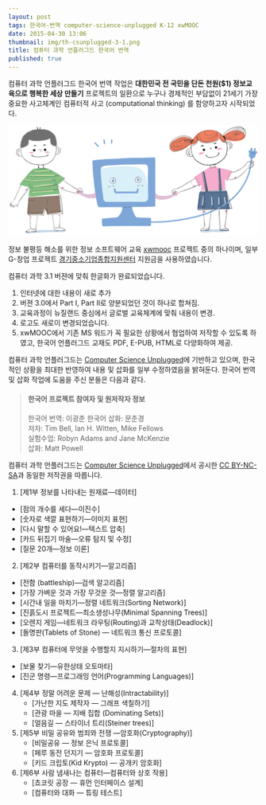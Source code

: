 ```yaml
---
layout: post
tags: 한국어-번역 computer-science-unplugged K-12 xwMOOC
date: 2015-04-30 13:06
thumbnail: img/th-csunplugged-3-1.png
title: 컴퓨터 과학 언플러그드 한국어 번역
published: true
---
```


컴퓨터 과학 언플러그드 한국어 번역 작업은 **대한민국 전 국민을 단돈 천원($1) 정보교육으로 행복한 세상 만들기** 프로젝트의 일환으로 누구나 경제적인 부담없이 21세기 가장 중요한 사고체계인 컴퓨터적 사고 (computational thinking) 를 함양하고자 시작되었다.

![컴퓨터 과학 언플러그드 3.1 버젼](/img/csunplugged.png)

정보 불평등 해소를 위한 정보 소프트웨어 교육 [xwmooc](http://www.xwmooc.net/) 프로젝트 중의 하나이며, 일부 G-창업 프로젝트 [경기중소기업종합지원센터](http://www.egbiz.or.kr/) 지원금을 사용하였습니다.

컴퓨터 과학 3.1 버젼에 맞춰 한글화가 완료되었습니다.

1. 인터넷에 대한 내용이 새로 추가
2. 버젼 3.0에서 Part I, Part II로 양분되었던 것이 하나로 합쳐짐.
3. 교육과정이 뉴질랜드 중심에서 글로벌 교육체계에 맞춰 내용이 변경.
4. 로고도 새로이 변경되었습니다.
5. xwMOOC에서 기존 MS 워드가 꼭 필요한 상황에서 협업하여 저작할 수 있도록 하였고, 한국어 언플러그드 교재도 PDF, E-PUB, HTML로 다양화하여 제공.

컴퓨터 과학 언플러그드는 [Computer Science Unplugged](http://csunplugged.org/)에 기반하고 있으며, 한국적인 상황을 최대한 반영하여 내용 및 삽화를 일부 수정하였음을 밝혀둔다. 한국어 번역 및 삽화 작업에 도움을 주신 분들은 다음과 같다.

> #### 한국어 프로젝트 참여자 및 원저작자 정보
> 
>한국어 번역: 이광춘
>한국어 삽화: 문춘경  
>저자: Tim Bell, Ian H. Witten, Mike Fellows  
>실험수업:  Robyn Adams and Jane McKenzie  
>삽화: Matt Powell

컴퓨터 과학 언플러그드는 [Computer Science Unplugged](http://csunplugged.org/)에서 공시한 [CC BY-NC-SA](http://creativecommons.org/licenses/by-nc-sa/2.0/kr/)과 동일한 저작권을 따릅니다.

1.  [제1부 정보를 나타내는 원재료&mdash;데이터]
   - [점의 개수를 세다&mdash;이진수]
   - [숫자로 색깔 표현하기&mdash;이미지 표현]
   - [다시 말할 수 있어요!&mdash;텍스트 압축]
   - [카드 뒤집기 마술&mdash;오류 탐지 및 수정]
   - [질문 20개&mdash;정보 이론]
2.  [제2부 컴퓨터를 동작시키기&mdash;알고리즘]
   - [전함 (battleship)&mdash;검색 알고리즘]
   - [가장 가벼운 것과 가장 무것운 것&mdash;정렬 알고리즘]
   - [시간내 일을 마치기&mdash;정렬 네트워크(Sorting Network)]
   - [진흙도시 프로젝트&mdash;최소생성나무(Minimal Spanning Trees)]
   - [오렌지 게임&mdash;네트워크 라우팅(Routing)과 교착상태(Deadlock)]
   - [돌명판(Tablets of Stone) &mdash; 네트워크 통신 프로토콜]
3.  [제3부 컴퓨터에 무엇을 수행할지 지시하기&mdash;절차의 표현]
   - [보물 찾기&mdash;유한상태 오토마타]
   - [진군 명령&mdash;프로그래밍 언어(Programming Languages)]
4. [제4부 정말 어려운 문제 &mdash; 난해성(Intractability)]
   -  [가난한 지도 제작자 &mdash; 그래프 색칠하기]
   -  [관광 마을 &mdash; 지배 집합 (Dominating Sets)]
   -  [얼음길 &mdash; 스타이너 트리(Steiner trees)]
5. [제5부 비밀 공유와 범죄와 전쟁 &mdash;암호화(Cryptography)]
   - [비밀공유 &mdash; 정보 은닉 프로토콜]
   - [페루 동전 던지기 &mdash; 암호화 프로토콜]
   - [키드 크립토(Kid Krypto) &mdash; 공개키 암호화]
6. [제6부 사람 냄새나는 컴퓨터&mdash;컴퓨터와 상호 작용]
   - [쵸코릿 공장 &mdash; 휴먼 인터페이스 설계]
   - [컴퓨터와 대화 &mdash; 튜링 테스트]
